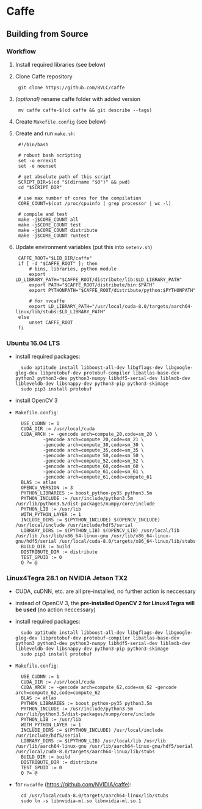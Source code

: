 # Caffe #


## Building from Source ##


### Workflow ###

1. Install required libraries (see below)
2. Clone Caffe repository

        git clone https://github.com/BVLC/caffe

3. *(optional)* rename caffe folder with added version

        mv caffe caffe-$(cd caffe && git describe --tags)

4. Create `Makefile.config` (see below)
5. Create and run `make.sh`:

        #!/bin/bash

        # robust bash scripting
        set -o errexit
        set -o nounset

        # get absolute path of this script
        SCRIPT_DIR=$(cd "$(dirname "$0")" && pwd)
        cd "$SCRIPT_DIR"

        # use max number of cores for the compilation
        CORE_COUNT=$(cat /proc/cpuinfo | grep processor | wc -l)

        # compile and test
        make -j$CORE_COUNT all
        make -j$CORE_COUNT test
        make -j$CORE_COUNT distribute
        make -j$CORE_COUNT runtest
        
6. Update environment variables (put this into `setenv.sh`)

        CAFFE_ROOT="$LIB_DIR/caffe"
        if [ -d "$CAFFE_ROOT" ]; then
            # bins, libraries, python module
            export LD_LIBRARY_PATH="$CAFFE_ROOT/distribute/lib:$LD_LIBRARY_PATH"
            export PATH="$CAFFE_ROOT/distribute/bin:$PATH"
            export PYTHONPATH="$CAFFE_ROOT/distribute/python:$PYTHONPATH"

            # for nvcaffe
            export LD_LIBRARY_PATH="/usr/local/cuda-8.0/targets/aarch64-linux/lib/stubs:$LD_LIBRARY_PATH"
        else
            unset CAFFE_ROOT
        fi


### Ubuntu 16.04 LTS ###

* install required packages:

        sudo aptitude install libboost-all-dev libgflags-dev libgoogle-glog-dev libprotobuf-dev protobuf-compiler libatlas-base-dev  python3 python3-dev python3-numpy libhdf5-serial-dev liblmdb-dev libleveldb-dev libsnappy-dev python3-pip python3-skimage
        sudo pip3 install protobuf

* install OpenCV 3

* `Makefile.config`:

        USE_CUDNN := 1        
        CUDA_DIR := /usr/local/cuda
        CUDA_ARCH := -gencode arch=compute_20,code=sm_20 \
                -gencode arch=compute_20,code=sm_21 \
                -gencode arch=compute_30,code=sm_30 \
                -gencode arch=compute_35,code=sm_35 \
                -gencode arch=compute_50,code=sm_50 \
                -gencode arch=compute_52,code=sm_52 \
                -gencode arch=compute_60,code=sm_60 \
                -gencode arch=compute_61,code=sm_61 \
                -gencode arch=compute_61,code=compute_61
        BLAS := atlas
        OPENCV_VERSION := 3
        PYTHON_LIBRARIES := boost_python-py35 python3.5m
        PYTHON_INCLUDE := /usr/include/python3.5m /usr/lib/python3.5/dist-packages/numpy/core/include
        PYTHON_LIB := /usr/lib
        WITH_PYTHON_LAYER := 1
        INCLUDE_DIRS := $(PYTHON_INCLUDE) $(OPENCV_INCLUDE) /usr/local/include /usr/include/hdf5/serial
        LIBRARY_DIRS := $(PYTHON_LIB) $(OPENCV_LIB) /usr/local/lib /usr/lib /usr/lib/x86_64-linux-gnu /usr/lib/x86_64-linux-gnu/hdf5/serial /usr/local/cuda-8.0/targets/x86_64-linux/lib/stubs
        BUILD_DIR := build
        DISTRIBUTE_DIR := distribute
        TEST_GPUID := 0
        Q ?= @
        

### Linux4Tegra 28.1 on NVIDIA Jetson TX2 ###

* CUDA, cuDNN, etc. are all pre-installed, no further action is neccessary
* instead of OpenCV 3, the **pre-installed OpenCV 2 for Linux4Tegra will be used** (no action neccessary)
* install required packages:

        sudo aptitude install libboost-all-dev libgflags-dev libgoogle-glog-dev libprotobuf-dev protobuf-compiler libatlas-base-dev  python3 python3-dev python3-numpy libhdf5-serial-dev liblmdb-dev libleveldb-dev libsnappy-dev python3-pip python3-skimage
        sudo pip3 install protobuf

* `Makefile.config`:

        USE_CUDNN := 1        
        CUDA_DIR := /usr/local/cuda
        CUDA_ARCH := -gencode arch=compute_62,code=sm_62 -gencode arch=compute_62,code=compute_62
        BLAS := atlas
        PYTHON_LIBRARIES := boost_python-py35 python3.5m
        PYTHON_INCLUDE := /usr/include/python3.5m /usr/lib/python3.5/dist-packages/numpy/core/include
        PYTHON_LIB := /usr/lib
        WITH_PYTHON_LAYER := 1
        INCLUDE_DIRS := $(PYTHON_INCLUDE) /usr/local/include /usr/include/hdf5/serial
        LIBRARY_DIRS := $(PYTHON_LIB) /usr/local/lib /usr/lib /usr/lib/aarch64-linux-gnu /usr/lib/aarch64-linux-gnu/hdf5/serial /usr/local/cuda-8.0/targets/aarch64-linux/lib/stubs
        BUILD_DIR := build
        DISTRIBUTE_DIR := distribute
        TEST_GPUID := 0
        Q ?= @

* for `nvcaffe` (https://github.com/NVIDIA/caffe):

        cd /usr/local/cuda-8.0/targets/aarch64-linux/lib/stubs
        sudo ln -s libnvidia-ml.so libnvidia-ml.so.1
